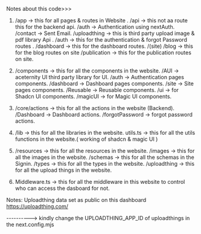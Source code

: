 Notes about this code>>>

1. /app  -> this for all pages & routes in Website . 
    /api -> this not aa route this for the backend api. 
            /auth -> Authentication using nextAuth.
            /contact -> Sent Email.
            /uploadthing -> this is third party upload image & pdf library Api . 
    /auth -> this for the authentication & forgot Password routes .
    /dashboard -> this for the dashboard routes. 
    /(site) 
             /blog -> this for the blog routes on site 
             /publication -> this for the publication routes on site.

2. /components -> this for all the components in the website.
    /AUI -> aceternity UI third party library for UI.
    /auth -> Authentication pages components.
    /dashboard -> Dashboard pages components.
    /site -> Site pages components.
    /Reusable -> Reusable components.
    /ui -> for Shadcn UI components.
    /magicUI -> for Magic UI components.


3. /core/actions -> this for all the actions in the website (Backend).
    /Dashboard -> Dashboard actions.
    /forgotPassword -> forgot password actions.

4. /lib -> this for all the libraries in the website.
    utils.ts -> this for all the utils functions in the website.( working of shadcn & magic UI )

5. /resources -> this for all the resources in the website.
     /images -> this for all the images in the website.
     /schemas -> this for all the schemas in the Signin.
     /types -> this for all the types in the website.
     /uploadthing -> this for all the upload things in the website.


6. Middleware.ts -> this for all the middleware in this website to control who can access the dasboard for not.


Notes: Uploadthing data set as  public on this dashboard  https://uploadthing.com/

 ----------> kindly change the UPLOADTHING_APP_ID of uploadthings in the next.config.mjs